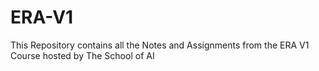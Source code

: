 # ERA-V1
This Repository contains all the Notes and Assignments from the ERA V1 Course hosted by The School of AI
